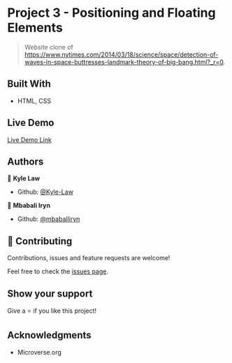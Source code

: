 # Project 3 - Positioning and Floating Elements

> Website clone of https://www.nytimes.com/2014/03/18/science/space/detection-of-waves-in-space-buttresses-landmark-theory-of-big-bang.html?_r=0.

## Built With

- HTML, CSS

## Live Demo

[Live Demo Link](https://rawcdn.githack.com/Kyle-Law/Positioning-and--Floating-Elements/e999f9f56bf49463f117b99be737c9579107bb24/index.html)

## Authors

👤 **Kyle Law**

- Github: [@Kyle-Law](https://github.com/Kyle-Law)

👤 **Mbabali Iryn**

- Github: [@mbaballiryn](https://github.com/mbabaliiryn)

## 🤝 Contributing

Contributions, issues and feature requests are welcome!

Feel free to check the [issues page](issues/).

## Show your support

Give a ⭐️ if you like this project!

## Acknowledgments

- Microverse.org
